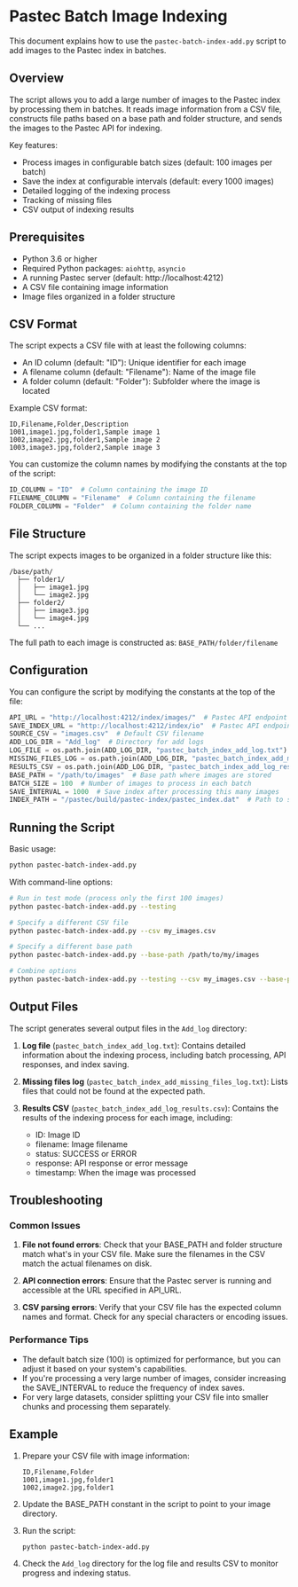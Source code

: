# Pastec Batch Image Indexing

This document explains how to use the `pastec-batch-index-add.py` script to add images to the Pastec index in batches.

## Overview

The script allows you to add a large number of images to the Pastec index by processing them in batches. It reads image information from a CSV file, constructs file paths based on a base path and folder structure, and sends the images to the Pastec API for indexing.

Key features:
- Process images in configurable batch sizes (default: 100 images per batch)
- Save the index at configurable intervals (default: every 1000 images)
- Detailed logging of the indexing process
- Tracking of missing files
- CSV output of indexing results

## Prerequisites

- Python 3.6 or higher
- Required Python packages: `aiohttp`, `asyncio`
- A running Pastec server (default: http://localhost:4212)
- A CSV file containing image information
- Image files organized in a folder structure

## CSV Format

The script expects a CSV file with at least the following columns:
- An ID column (default: "ID"): Unique identifier for each image
- A filename column (default: "Filename"): Name of the image file
- A folder column (default: "Folder"): Subfolder where the image is located

Example CSV format:

```
ID,Filename,Folder,Description
1001,image1.jpg,folder1,Sample image 1
1002,image2.jpg,folder1,Sample image 2
1003,image3.jpg,folder2,Sample image 3
```

You can customize the column names by modifying the constants at the top of the script:
```python
ID_COLUMN = "ID"  # Column containing the image ID
FILENAME_COLUMN = "Filename"  # Column containing the filename
FOLDER_COLUMN = "Folder"  # Column containing the folder name
```

## File Structure

The script expects images to be organized in a folder structure like this:

```
/base/path/
  ├── folder1/
  │   ├── image1.jpg
  │   └── image2.jpg
  ├── folder2/
  │   ├── image3.jpg
  │   └── image4.jpg
  └── ...
```

The full path to each image is constructed as: `BASE_PATH/folder/filename`

## Configuration

You can configure the script by modifying the constants at the top of the file:

```python
API_URL = "http://localhost:4212/index/images/"  # Pastec API endpoint for adding images
SAVE_INDEX_URL = "http://localhost:4212/index/io"  # Pastec API endpoint for saving the index
SOURCE_CSV = "images.csv"  # Default CSV filename
ADD_LOG_DIR = "Add_log"  # Directory for add logs
LOG_FILE = os.path.join(ADD_LOG_DIR, "pastec_batch_index_add_log.txt")  # Log file for general messages
MISSING_FILES_LOG = os.path.join(ADD_LOG_DIR, "pastec_batch_index_add_missing_files_log.txt")  # Log file for missing files
RESULTS_CSV = os.path.join(ADD_LOG_DIR, "pastec_batch_index_add_log_results.csv")  # CSV file for indexing results
BASE_PATH = "/path/to/images"  # Base path where images are stored
BATCH_SIZE = 100  # Number of images to process in each batch
SAVE_INTERVAL = 1000  # Save index after processing this many images
INDEX_PATH = "/pastec/build/pastec-index/pastec_index.dat"  # Path to save the index
```

## Running the Script

Basic usage:

```bash
python pastec-batch-index-add.py
```

With command-line options:

```bash
# Run in test mode (process only the first 100 images)
python pastec-batch-index-add.py --testing

# Specify a different CSV file
python pastec-batch-index-add.py --csv my_images.csv

# Specify a different base path
python pastec-batch-index-add.py --base-path /path/to/my/images

# Combine options
python pastec-batch-index-add.py --testing --csv my_images.csv --base-path /path/to/my/images
```

## Output Files

The script generates several output files in the `Add_log` directory:

1. **Log file** (`pastec_batch_index_add_log.txt`): Contains detailed information about the indexing process, including batch processing, API responses, and index saving.

2. **Missing files log** (`pastec_batch_index_add_missing_files_log.txt`): Lists files that could not be found at the expected path.

3. **Results CSV** (`pastec_batch_index_add_log_results.csv`): Contains the results of the indexing process for each image, including:
   - ID: Image ID
   - filename: Image filename
   - status: SUCCESS or ERROR
   - response: API response or error message
   - timestamp: When the image was processed

## Troubleshooting

### Common Issues

1. **File not found errors**: Check that your BASE_PATH and folder structure match what's in your CSV file. Make sure the filenames in the CSV match the actual filenames on disk.

2. **API connection errors**: Ensure that the Pastec server is running and accessible at the URL specified in API_URL.

3. **CSV parsing errors**: Verify that your CSV file has the expected column names and format. Check for any special characters or encoding issues.

### Performance Tips

- The default batch size (100) is optimized for performance, but you can adjust it based on your system's capabilities.
- If you're processing a very large number of images, consider increasing the SAVE_INTERVAL to reduce the frequency of index saves.
- For very large datasets, consider splitting your CSV file into smaller chunks and processing them separately.

## Example

1. Prepare your CSV file with image information:
   ```
   ID,Filename,Folder
   1001,image1.jpg,folder1
   1002,image2.jpg,folder1
   ```

2. Update the BASE_PATH constant in the script to point to your image directory.

3. Run the script:
   ```bash
   python pastec-batch-index-add.py
   ```

4. Check the `Add_log` directory for the log file and results CSV to monitor progress and indexing status.
